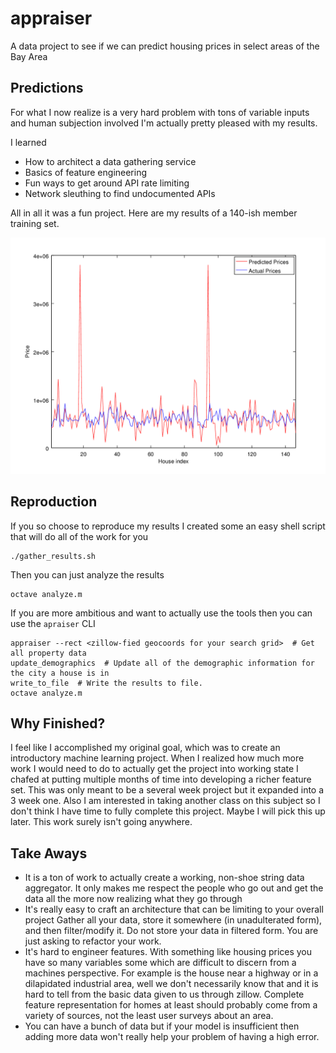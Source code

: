 appraiser
=========

A data project to see if we can predict housing prices in select areas of the Bay Area

Predictions
-----------
For what I now realize is a very hard problem with tons of variable inputs and
human subjection involved I'm actually pretty pleased with my results.

I learned

 * How to architect a data gathering service
 * Basics of feature engineering
 * Fun ways to get around API rate limiting
 * Network sleuthing to find undocumented APIs

All in all it was a fun project. Here are my results of a 140-ish member training set.

![Results](results.png)

Reproduction
------------
If you so choose to reproduce my results I created some an easy shell script that will
do all of the work for you

    ./gather_results.sh

Then you can just analyze the results

    octave analyze.m

If you are more ambitious and want to actually use the tools then you can use the `apraiser` CLI

    appraiser --rect <zillow-fied geocoords for your search grid>  # Get all property data
    update_demographics  # Update all of the demographic information for the city a house is in
    write_to_file  # Write the results to file.
    octave analyze.m

Why Finished?
-------------
I feel like I accomplished my original goal, which was to create an introductory
machine learning project. When I realized how much more work I would need to do
to actually get the project into working state I chafed at putting multiple months
of time into developing a richer feature set. This was only meant to be a several week
project but it expanded into a 3 week one. Also I am interested in taking another class
on this subject so I don't think I have time to fully complete this project. Maybe
I will pick this up later. This work surely isn't going anywhere.

Take Aways
----------
 * It is a ton of work to actually create a working, non-shoe string data aggregator. It only makes
   me respect the people who go out and get the data all the more now realizing what they go 
   through
 * It's really easy to craft an architecture that can be limiting to your overall project
   Gather all your data, store it somewhere (in unadulterated form), and then filter/modify it.
   Do not store your data in filtered form. You are just asking to refactor your work.
 * It's hard to engineer features. With something like housing prices you have so many variables
   some which are difficult to discern from a machines perspective. For example is the house near
   a highway or in a dilapidated industrial area, well we don't necessarily know that and it is
   hard to tell from the basic data given to us through zillow. Complete feature representation
   for homes at least should probably come from a variety of sources, not the least user surveys
   about an area.
 * You can have a bunch of data but if your model is insufficient then adding more data won't 
   really help your problem of having a high error.
